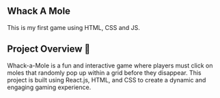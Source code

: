 ## Whack A Mole
This is my first game using HTML, CSS and JS.

## Project Overview 🌟
Whack-a-Mole is a fun and interactive game where players must click on moles that randomly pop up within a grid before they disappear. This project is built using React.js, HTML, and CSS to create a dynamic and engaging gaming experience.

